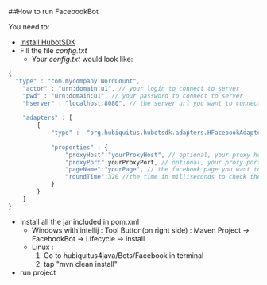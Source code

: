 ##How to run FacebookBot

You need to:
  * [Install HubotSDK](https://github.com/hubiquitus/hubiquitus4java/blob/master/doc/HubotSDK/installation_HubotSDK.md)
  * Fill the file _config.txt_
    - Your _config.txt_ would look like: 

```js
{
  "type" : "com.mycompany.WordCount",
	"actor" : "urn:domain:u1", // your login to connect to server
	"pwd" : "urn:domain:u1", // your password to connect to server
	"hserver" : "localhost:8080", // the server url you want to connect to
	
	"adapters" : [ 
		{
			"type" :  "org.hubiquitus.hubotsdk.adapters.HFacebookAdapterInbox",// fix, the path of class HFacebookAdapterInbox
			
			"properties" : {
				"proxyHost":"yourProxyHost", // optional, your proxy host
				"proxyPort":yourProxyPort, // optional, your proxy port
				"pageName":"yourPage", // the facebook page you want to count the number of its likes
				"roundTime":320 //the time in milliseconds to check the facebook page
			}				
		}	
	]
}
```


  * Install all the jar included in pom.xml
    - Windows with intellij : 
    	Tool Button(on right side) : Maven Project -> FacebookBot -> Lifecycle -> install
    - Linux : 
        1. Go to hubiquitus4java/Bots/Facebook in terminal
        2. tap "mvn clean install"
  * run project
